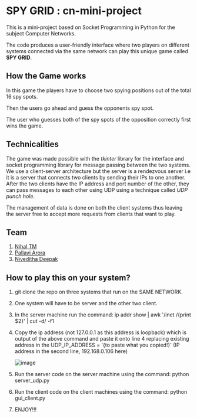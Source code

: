 # SPY GRID : cn-mini-project 
This is a mini-project based on Socket Programming in Python for the subject Computer Networks. 

The code produces a user-friendly interface where two players on different systems connected via the same network can play this unique game called **SPY GRID**.
## How the Game works
In this game the players have to choose two spying positions out of the total 16 spy spots.

Then the users go ahead and guess the opponents spy spot.

The user who guesses both of the spy spots of the opposition correctly first wins the game.

## Technicalities
The game was made possible with the *tkinter* library for the interface and socket programming library for message passing between the two systems.
We use a client-server architecture but the server is a rendezvous server i.e it is a server that connects two clients by sending their IPs to one another.
After the two clients have the IP address and port number of the other, they can pass messages to each other using UDP using a technique called
*UDP punch hole*.

The management of data is done on both the client systems thus leaving the server free to accept more requests from clients that want to play.

## Team
1. <a href="https://github.com/n1haldev/" target="_blank">Nihal TM</a>
2. <a href="https://github.com/arorapallavi" target="_blank">Pallavi Arora</a>
3. <a href="https://github.com/niveditha-17" target="_blank">Niveditha Deepak</a>


## How to play this on your system?

1. git clone the repo on three systems that run on the SAME NETWORK.
2. One system will have to be server and the other two client.
3. In the server machine run the command: ip addr show | awk '/inet /{print $2}' | cut -d/ -f1
4. Copy the ip address (not 127.0.0.1 as this address is loopback) which is output of the above command and paste it onto line 4 replacing existing address in the UDP_IP_ADDRESS = '{to paste what you copied!}'
(IP address in the second line, 192.168.0.106 here)

   ![image](https://user-images.githubusercontent.com/97780641/228596684-caaaa40c-f76d-4264-b752-622446b10c13.png)

5. Run the server code on the server machine using the command: python server_udp.py
6. Run the client code on the client machines using the command: python gui_client.py
7. ENJOY!!!
